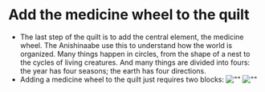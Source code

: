 # Add the medicine wheel to the quilt

- The last step of the quilt is to add the central element, the medicine wheel. The Anishinaabe use this to understand how the world is organized. Many things happen in circles, from the shape of a nest to the cycles of living creatures. And many things are divided into fours: the year has four seasons; the earth has four directions.
- Adding a medicine wheel to the quilt just requires two blocks: ![""](./img/pointatblock.png) ![""](./img/switchcostume.png)
